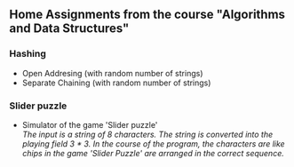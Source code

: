 <h2>Home Assignments from the course "Algorithms and Data Structures" </h2>
<h3> Hashing </br> </h3>
<ul>
  <li>Open Addresing (with random number of strings) </li>
  <li>Separate Chaining (with random number of strings)</li>
</ul>

<h3> Slider puzzle </br> </h3>
<ul>
  <li>Simulator of the game 'Slider puzzle'</li>
  <i>The input is a string of 8 characters. The string is converted into the playing field 3 * 3. In the course of the program, the characters are like chips in the game 'Slider Puzzle' are arranged in the correct sequence.</i>
</ul>
